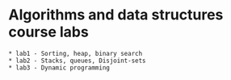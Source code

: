 # Algorithms and data structures course labs
	* lab1 - Sorting, heap, binary search
	* lab2 - Stacks, queues, Disjoint-sets
	* lab3 - Dynamic programming